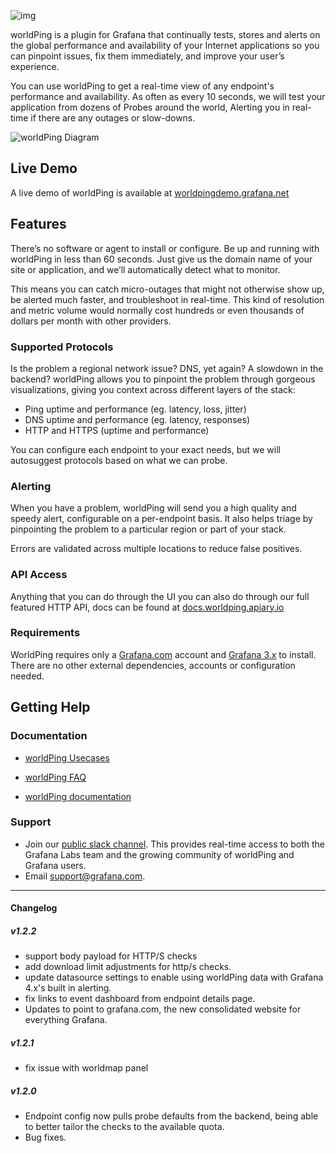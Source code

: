 ![img](https://circleci.com/gh/raintank/worldping-app.svg?style=shield&circle-token=:circle-token)

worldPing is a plugin for Grafana that continually tests, stores and alerts on the global performance and availability of your Internet applications so you can pinpoint issues, fix them immediately, and improve your user’s experience.

You can use worldPing to get a real-time view of any endpoint's performance and availability. As often as every 10 seconds, we will test your application from dozens of Probes around the world, Alerting you in real-time if there are any outages or slow-downs.

![worldPing Diagram](https://grafana.com/img/worldping_graph.svg)

## Live Demo

A live demo of worldPing is available at [worldpingdemo.grafana.net](https://worldpingdemo.grafana.net)

## Features

There’s no software or agent to install or configure. Be up and running with worldPing in less than 60 seconds. Just give us the domain name of your site or application, and we’ll automatically detect what to monitor.

This means you can catch micro-outages that might not otherwise show up, be alerted much faster, and troubleshoot in real-time. This kind of resolution and metric volume would normally cost hundreds or even thousands of dollars per month with other providers.


### Supported Protocols

Is the problem a regional network issue? DNS, yet again? A slowdown in the backend? worldPing allows you to pinpoint the problem through gorgeous visualizations, giving you context across different layers of the stack:

- Ping uptime and performance (eg. latency, loss, jitter)
- DNS uptime and performance (eg. latency, responses)
- HTTP and HTTPS (uptime and performance)

You can configure each endpoint to your exact needs, but we will autosuggest protocols based on what we can probe.

### Alerting

When you have a problem, worldPing will send you a high quality and speedy alert, configurable on a per-endpoint basis. It also helps triage by pinpointing the problem to a particular region or part of your stack.

Errors are validated across multiple locations to reduce false positives.

### API Access
Anything that you can do through the UI you can also do through our full featured HTTP API, docs can be found at [docs.worldping.apiary.io](http://docs.worldping.apiary.io)

### Requirements
WorldPing requires only a [Grafana.com](https://grafana.com) account and [Grafana 3.x](https://grafana.com/grafana/download) to install. There are no other external dependencies, accounts or configuration needed.

## Getting Help

### Documentation
- [worldPing Usecases](http://worldping.raintank.io/worldping/use-cases)

- [worldPing FAQ](https://grafana.com/cloud/worldping#FAQ)

- [worldPing documentation](http://worldping.raintank.io/docs/)

### Support
- Join our [public slack channel](http://slack.raintank.io/). This provides real-time access to both the Grafana Labs team and the growing community of worldPing and Grafana users.
- Email [support@grafana.com](mailto:support@grafana.com).

------

#### Changelog
##### v1.2.2

- support body payload for HTTP/S checks
- add download limit adjustments for http/s checks.
- update datasource settings to enable using worldPing data with Grafana 4.x's built in alerting.
- fix links to event dashboard from endpoint details page.
- Updates to point to grafana.com, the new consolidated website for everything Grafana.

##### v1.2.1

- fix issue with worldmap panel

##### v1.2.0
- Endpoint config now pulls probe defaults from the backend, being able to better tailor the checks to the available quota.
- Bug fixes.
